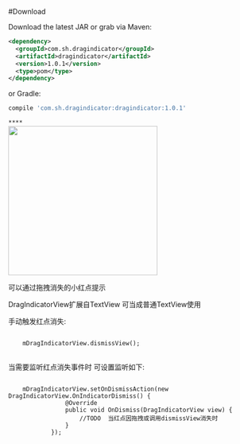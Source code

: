 #Download

Download the latest JAR or grab via Maven:
~~~xml
<dependency>
  <groupId>com.sh.dragindicator</groupId>
  <artifactId>dragindicator</artifactId>
  <version>1.0.1</version>
  <type>pom</type>
</dependency>
~~~
or Gradle:
~~~gradle
compile 'com.sh.dragindicator:dragindicator:1.0.1'
~~~
```****```<title>带拖拽效果的红点提示控件 DragIndicatorView</title>
<br/>
<img src="https://github.com/siwangqishiq/DragIndicatorView/blob/master/images/demo1.gif" width=300 />
<br/>

<p>
    可以通过拖拽消失的小红点提示
</p>
<p>DragIndicatorView扩展自TextView  可当成普通TextView使用</p>

<p>手动触发红点消失:</p>
<pre>
<code>
    mDragIndicatorView.dismissView();
</code>
</pre>

<p>当需要监听红点消失事件时 可设置监听如下:</p>
<pre>
<code>
    mDragIndicatorView.setOnDismissAction(new DragIndicatorView.OnIndicatorDismiss() {
                @Override
                public void OnDismiss(DragIndicatorView view) {
                    //TODO  当红点因拖拽或调用dismissView消失时
                }
            });
</code>
</pre>
